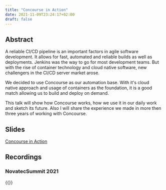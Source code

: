```yaml
---
title: "Concourse in Action"
date: 2021-11-09T23:24:17+02:00
draft: false
---
```



## Abstract

A reliable CI/CD pipeline is an important factors in agile software development. It allows for fast, automated and reliable builds as well as deployments. Jenkins was the way to go for most development teams. But with the rise of container technology and cloud native software, new challengers in the CI/CD server market arose.

We decided to use Concourse as our automation base. With it's cloud native approach and usage of containers as the foundation, it is a good match allowing us to build and deploy on demand.

This talk will show how Concourse works, how we use it in our daily work and sketch its future. Also I will share the experience we made in more then three years of working with Concourse.


## Slides

[Concourse in Action](/slides/concourse-in-action.pdf "Slides")

## Recordings

### NovatecSummit 2021

{{<youtube ZsL4v5mZi1g>}} 
